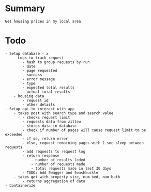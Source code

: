# Summary
    Get housing prices in my local area

# Todo
    - Setup database - x
        - Logs to track request
            - hash to group requests by run
            - date
            - page requested
            - success
            - error message
            - type
            - expected total results
            - actual total results
        - housing data
            - request id
            - other details
    - Setup api to interact with app
        - takes post with search type and search value
            - checks request limit
            - requests data from zillow
            - stores data in database
            - check if number of pages will cause request limit to be exceeded
            - if so, return error
            - else, request remaining pages with 1 sec sleep between requests
            - add requests to request log
            - return response
                - number of results loded
                - number of requests made
                - total requests made in last 30 days
            - TODO: Add Swagger and Swashbuckle
        - takes get with property size, num bed, num bath
            - returns aggregation of data
    - Containerize